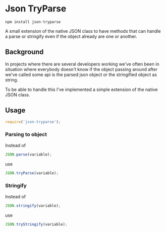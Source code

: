 Json TryParse
===

``` npm install json-tryparse ```

A small extension of the native JSON class to have methods that can handle a parse or stringify even if the object already are one or another.

## Background

In projects where there are several developers working we've often been in situation where everybody doesn't know if the object passing around after we've called some api is the parsed json object or the stringified object as string.

To be able to handle this I've implemented a simple extension of the native JSON class.

## Usage

```javascript
require('json-tryparse');
```

### Parsing to object

Instead of

```javascript
JSON.parse(variable);
```
use 

```javascript
JSON.tryParse(variable);
```

### Stringify

Instead of

```javascript 
JSON.stringify(variable);
```
use

```javascript
JSON.tryStringify(variable);
```